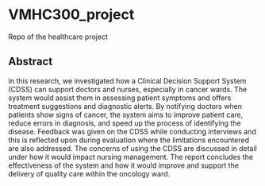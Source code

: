 # VMHC300_project
Repo of the healthcare project

## Abstract

In this research, we investigated how a Clinical Decision Support System (CDSS) can support doctors and nurses, especially in cancer wards. The system would assist them in assessing patient symptoms and offers treatment suggestions and diagnostic alerts. By notifying doctors when patients show signs of cancer, the system aims to improve patient care, reduce errors in diagnosis, and speed up the process of identifying the disease. Feedback was given on the CDSS while conducting interviews and this is reflected upon during evaluation where the limitations encountered are also addressed. The concerns of using the CDSS are discussed in detail under how it would impact nursing management. The report concludes the effectiveness of the system and how it would improve and support the delivery of quality care within the oncology ward.
